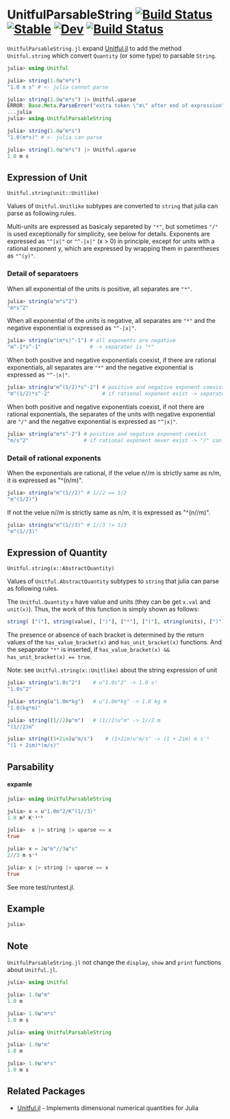 # UnitfulParsableString [![Build Status](https://github.com/michikawa07/UnitfulParsableString.jl/actions/workflows/CI.yml/badge.svg?branch=main)](https://github.com/michikawa07/UnitfulParsableString.jl/actions/workflows/CI.yml?query=branch%3Amain) [![Stable](https://img.shields.io/badge/docs-stable-blue.svg)](https://michikawa07.github.io/UnitfulParsableString.jl/stable/) [![Dev](https://img.shields.io/badge/docs-dev-blue.svg)](https://michikawa07.github.io/UnitfulParsableString.jl/dev/) [![Build Status](https://travis-ci.com/michikawa07/UnitfulParsableString.jl.svg?branch=main)](https://travis-ci.com/michikawa07/UnitfulParsableString.jl)

`UnitfulParsableString.jl` expand [Unitful.jl](https://github.com/PainterQubits/Unitful.jl) to add the method `Unitful.string` which convert `Quantity` (or some type) to parsable `String`.

```julia
julia> using Unitful

julia> string(1.0u"m*s") 
"1.0 m s" # <- julia cannot parse

julia> string(1.0u"m*s") |> Unitful.uparse
ERROR: Base.Meta.ParseError("extra token \"m\" after end of expression")
...julia
julia> using UnitfulParsableString

julia> string(1.0u"m*s")
"1.0(m*s)" # <- julia can parse

julia> string(1.0u"m*s") |> Unitful.uparse
1.0 m s
```

## Expression of Unit
 	Unitful.string(unit::Unitlike)

Values of `Unitful.Unitlike` subtypes are converted to `string` that julia can parse as following rules.

Multi-units are expressed as basicaly separeted by `"*"`, but sometimes `"/"` is used exceptionally for simplicity, see below for details.
Exponents are expressed as `"^|x|"` or `"^-|x|"` (x > 0) in principle, except for units with a rational exponent y, which are expressed by wrapping them in parentheses as `"^(y)"`.

### Detail of separatoers
When all exponential of the units is positive, all separates are `"*"`.
```julia
julia> string(u"m*s^2")
"m*s^2"
```
When all exponential of the units is negative, all separates are `"*"` and the negative exponential is expressed as `"^-|x|"`.
```julia
julia> string(u"(m*s)^-1") # all exponents are negative
"m^-1*s^-1"                # -> separater is "*"
```
When both positive and negative exponentials coexist, if there are rational exponentials, all separates are `"*"` and the negative exponential is expressed as `"^-|x|"`.
```julia
julia> string(u"m^(1/2)*s^-2") # positive and negative exponent coexist
"m^(1/2)*s^-2"                 # if rational exponent exist -> separater is "*"
```
When both positive and negative exponentials coexist, if not there are rational exponentials, the separates of the units with negative exponential are `"/"` and the negative exponential is expressed as `"^|x|"`.
```julia
julia> string(u"m*s^-2") # positive and negative exponent coexist
"m/s^2"                  # if rational exponent never exist -> "/" can be use for separater
```
### Detail of rational exponents

When the exponentials are rational, if the velue n//m is strictly same as n/m, it is expressed as "^(n/m)".
```julia
julia> string(u"m^(1//2)" # 1//2 == 1/2
"m^(1/2)")
```
If not the velue n//m is strictly same as n/m, it is expressed as "^(n//m)".
```julia
julia> string(u"m^(1//3)" # 1//3 != 1/3
"m^(1//3)"
```

## Expression of Quantity
	Unitful.string(x::AbstractQuantity)

Values of `Unitful.AbstractQuantity` subtypes to `string` that julia can parse as following rules.

The `Unitful.Quantity` `x` have value and units (they can be get `x.val` and `unit(x)`).
Thus, the work of this function is simply shown as follows:
```julia
string( ["("], string(value), [")"], ["*"], ["("], string(units), [")"] )
```
The presence or absence of each bracket is determined by the return values of the `has_value_bracket(x)` and `has_unit_bracket(x)` functions.
And the sepaprator `"*"` is inserted, if `has_value_bracket(x) && has_unit_bracket(x) == true`.

Note: see `Unitful.string(x::Unitlike)` about the string expression of unit 

```julia
julia> string(u"1.0s^2")	# u"1.0s^2" -> 1.0 s²
"1.0s^2"
```

```julia
julia> string(u"1.0m*kg")	# u"1.0m*kg" -> 1.0 kg m
"1.0(kg*m)"
```

```julia
julia> string((1//2)u"m")	# (1//2)u"m" -> 1//2 m
"(1//2)m"
```

```julia
julia> string((1+2im)u"m/s")	# (1+2im)u"m/s" -> (1 + 2im) m s⁻¹
"(1 + 2im)*(m/s)"
```

## Parsability

#### expamle
```julia
julia> using UnitfulParsableString 

julia> x = u"1.0m^2/K^(1//3)"
1.0 m² K⁻¹ᐟ³

julia>  x |> string |> uparse == x
true

julia> x = 2u"m"//3u"s"
2//3 m s⁻¹

julia> x |> string |> uparse == x
true
```

See more test/runtest.jl.

## Example

```julia
julia>

```

## Note
`UnitfulParsableString.jl` not change the `display`, `show` and `print` functions about `Unitful.jl`.

```julia
julia> using Unitful

julia> 1.0u"m"
1.0 m

julia> 1.0u"m*s"
1.0 m s

julia> using UnitfulParsableString

julia> 1.0u"m"
1.0 m

julia> 1.0u"m*s"
1.0 m s
```


## Related Packages

* [Unitful.jl](https://github.com/PainterQubits/Unitful.jl) - Implements dimensional numerical quantities for Julia
